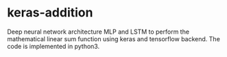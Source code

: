 # keras-addition
Deep neural network architecture MLP and LSTM to perform the mathematical linear sum function using keras and tensorflow backend. The code is implemented in python3. 
